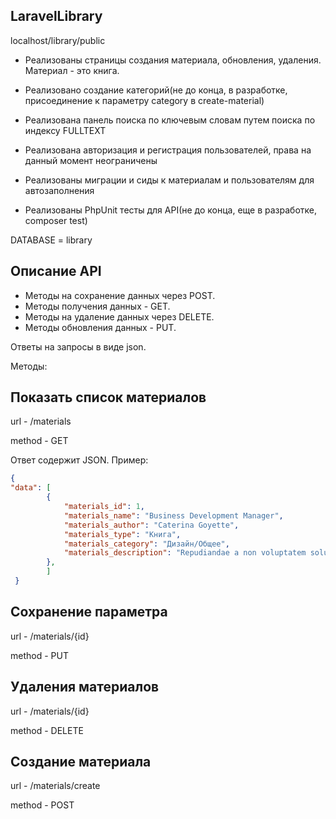 ## LaravelLibrary
localhost/library/public

* Реализованы страницы создания материала, обновления, удаления. Материал - это книга.

* Реализовано создание категорий(не до конца, в разработке, присоединение к параметру category в create-material)

* Реализована панель поиска по ключевым словам путем поиска по индексу FULLTEXT

* Реализована авторизация и регистрация пользователей, права на данный момент неограничены

* Реализованы миграции и сиды к материалам и пользователям для автозаполнения

* Реализованы PhpUnit тесты для API(не до конца, еще в разработке, composer test)



DATABASE = library



Описание API
--------

* Методы на сохранение данных через POST. 
* Методы получения данных - GET.
* Методы на удаление данных через DELETE.
* Методы обновления данных - PUT.

Ответы на запросы в виде json.


Методы:

Показать список материалов
------------
url - /materials

method - GET

Ответ содержит JSON. Пример:
```json
{
"data": [
        {
            "materials_id": 1,
            "materials_name": "Business Development Manager",
            "materials_author": "Caterina Goyette",
            "materials_type": "Книга",
            "materials_category": "Дизайн/Общее",
            "materials_description": "Repudiandae a non voluptatem soluta."
        },
        ]
 }
 ```
Сохранение параметра
--------------------
url - /materials/{id}

method - PUT

Удаления материалов
-----------------
url - /materials/{id}

method - DELETE

Создание материала
----------------------------
url - /materials/create

method - POST
